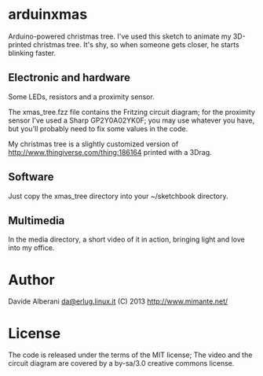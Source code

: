 arduinxmas
==========

Arduino-powered christmas tree.  I've used this sketch to animate
my 3D-printed christmas tree.
It's shy, so when someone gets closer, he starts blinking faster.


Electronic and hardware
-----------------------

Some LEDs, resistors and a proximity sensor.

The xmas\_tree.fzz file contains the Fritzing circuit diagram; for
the proximity sensor I've used a Sharp GP2Y0A02YK0F; you
may use whatever you have, but you'll probably need to fix
some values in the code.

My christmas tree is a slightly customized version of http://www.thingiverse.com/thing:186164 printed with a 3Drag.

Software
--------

Just copy the xmas\_tree directory into your ~/sketchbook directory.

Multimedia
----------

In the media directory, a short video of it in action, bringing
light and love into my office.

Author
======

Davide Alberani <da@erlug.linux.it> (C) 2013
http://www.mimante.net/

License
=======

The code is released under the terms of the MIT license;
The video and the circuit diagram are covered by a by-sa/3.0
creative commons license.

